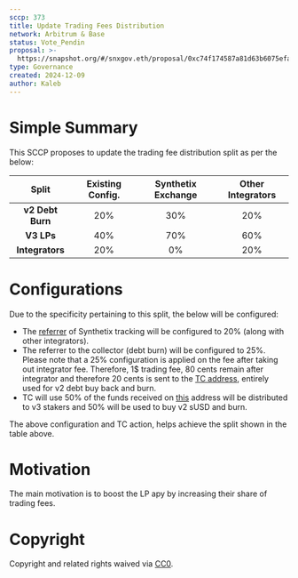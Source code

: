 ```yaml
---
sccp: 373
title: Update Trading Fees Distribution
network: Arbitrum & Base
status: Vote_Pendin
proposal: >-
  https://snapshot.org/#/snxgov.eth/proposal/0xc74f174587a81d63b6075efa7c25b013d9862c5981a77f7cfb18b923a37350e8
type: Governance
created: 2024-12-09
author: Kaleb
---
```


# Simple Summary

This SCCP proposes to update the trading fee distribution split as per the below:

|     **Split**    | **Existing Config.** | **Synthetix Exchange** | **Other Integrators** |
|:----------------:|:--------------------:|:----------------------:|:---------------------:|
| **v2 Debt Burn** |          20%         |           30%          |          20%          |
|    **V3 LPs**    |          40%         |           70%          |          60%          |
|  **Integrators** |          20%         |           0%           |          20%          |


# Configurations

Due to the specificity pertaining to this split, the below will be configured:
- The [referrer](https://arbiscan.io/address/0xebAC8Fc8752A267A36cE683A867000F69Fd0e73d) of Synthetix tracking will be configured to 20% (along with other integrators).
- The referrer to the collector (debt burn) will be configured to 25%. Please note that a 25% configuration is applied on the fee after taking out integrator fee. Therefore, 1$ trading fee, 80 cents remain after integrator and therefore 20 cents is sent to the [TC address](https://arbiscan.io/address/0xf2107A85d8b79CBd2c5b2Bb63CA73Fd068040b67), entirely used for v2 debt buy back and burn.
- TC will use 50% of the funds received on [this](https://arbiscan.io/address/0xebAC8Fc8752A267A36cE683A867000F69Fd0e73d) address will be distributed to v3 stakers and 50% will be used to buy v2 sUSD and burn. 

The above configuration and TC action, helps achieve the split shown in the table above.


# Motivation

The main motivation is to boost the LP apy by increasing their share of trading fees. 

# Copyright
Copyright and related rights waived via [CC0](https://creativecommons.org/publicdomain/zero/1.0/).
